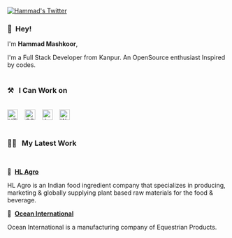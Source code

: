 [![Hammad's Twitter](https://img.shields.io/twitter/follow/HammadLari?style=social)](https://twitter.com/intent/follow?screen_name=HammadLari)

### 👋&nbsp;&nbsp;Hey!

I'm **Hammad Mashkoor**, 

I'm a Full Stack Developer from Kanpur. An OpenSource enthusiast Inspired by codes.
<br><br>
### ⚒&nbsp;&nbsp;&nbsp;I Can Work on
<br><img alt="HTML" title="HTML" src="https://user-images.githubusercontent.com/28043522/168213730-f2b5ce00-da04-464f-88c0-89004fac032f.png" height="24">&nbsp;&nbsp;&nbsp;&nbsp;<img alt="CSS" title="CSS" src="https://user-images.githubusercontent.com/28043522/168214130-834e35dc-7a8e-4962-9ced-91b7dc4cd07b.png" height="24">&nbsp;&nbsp;&nbsp;&nbsp;<img alt="JavaScript" title="JavaScript" src="https://user-images.githubusercontent.com/1680157/87443764-4af82c80-c5cc-11ea-82c2-c368ee12cf6d.png" height="24">&nbsp;&nbsp;&nbsp;&nbsp;<img alt="WordPress" title="WordPress" src="https://user-images.githubusercontent.com/28043522/168214472-945ed9e9-4bd2-4a15-8744-431b8e6b42e1.png" height="24">
<br><br>
### 👨‍💻&nbsp;&nbsp;&nbsp;My Latest Work
<br>

💼&nbsp;&nbsp;**[HL Agro](https://hlagro.com/)**

HL Agro is an Indian food ingredient company that specializes in producing, marketing & globally supplying plant based raw materials for the food & beverage.

💼&nbsp;&nbsp;**[Ocean International](https://oceanintl.in/)**

Ocean International is a manufacturing company of Equestrian Products.

